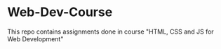 # Web-Dev-Course
This repo contains assignments done in course "HTML, CSS and JS for Web Development"
